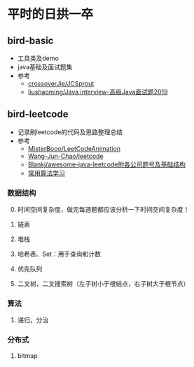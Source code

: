 # 平时的日拱一卒

## bird-basic
* 工具类及demo
* java基础及面试题集
* 参考
    * [crossoverJie/JCSprout](https://github.com/crossoverJie/JCSprout)
    * [liushaoming/Java interview-高级Java面试题2019](https://github.com/liushaoming/java-interview)

## bird-leetcode
* 记录刷leetcode的代码及思路整理总结
* 参考
    * [MisterBooo/LeetCodeAnimation](https://github.com/MisterBooo/LeetCodeAnimation)
    * [Wang-Jun-Chao/leetcode](https://github.com/Wang-Jun-Chao/leetcode)
    * [Blankj/awesome-java-leetcode附各公司题号及基础结构](https://github.com/Blankj/awesome-java-leetcode)
    * [常用算法学习](https://algorithm.yuanbin.me/zh-hans/)
    
### 数据结构
0. 时间空间复杂度，做完每道题都应该分析一下时间空间复杂度！

1. 链表
2. 堆栈
3. 哈希表、Set：用于查询和计数  
5. 优先队列
6. 二叉树，二叉搜索树（左子树小于根结点，右子树大于根节点）

### 算法
1. 递归，分治



### 分布式
1. bitmap
